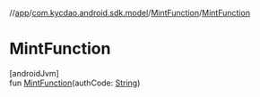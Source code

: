 //[app](../../../index.md)/[com.kycdao.android.sdk.model](../index.md)/[MintFunction](index.md)/[MintFunction](-mint-function.md)

# MintFunction

[androidJvm]\
fun [MintFunction](-mint-function.md)(authCode: [String](https://kotlinlang.org/api/latest/jvm/stdlib/kotlin/-string/index.html))
